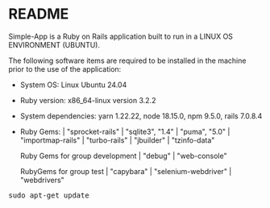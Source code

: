 # README

Simple-App is a Ruby on Rails application built to run in a LINUX OS ENVIRONMENT (UBUNTU).

The following software items are required to be installed in the machine prior to the use of the application:

* System OS: Linux Ubuntu 24.04

* Ruby version: x86_64-linux version 3.2.2

* System dependencies: yarn 1.22.22, node 18.15.0, npm 9.5.0, rails 7.0.8.4

* Ruby Gems:
    | "sprocket-rails"
    | "sqlite3", "1.4"
    | "puma", "5.0"
    | "importmap-rails"
    | "turbo-rails"
    | "jbuilder"
    | "tzinfo-data"
  
    Ruby Gems for group development
      | "debug"
      | "web-console"
  
    RubyGems for group test
      | "capybara"
      | "selenium-webdriver"
      | "webdrivers"
<pre>sudo apt-get update</pre>

